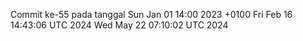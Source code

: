 Commit ke-55 pada tanggal Sun Jan 01 14:00 2023 +0100
Fri Feb 16 14:43:06 UTC 2024
Wed May 22 07:10:02 UTC 2024
